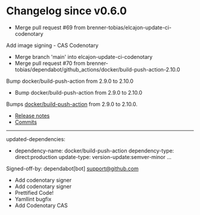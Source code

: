 # Changelog since v0.6.0
- Merge pull request #69 from brenner-tobias/elcajon-update-ci-codenotary

Add image signing - CAS Codenotary 
- Merge branch 'main' into elcajon-update-ci-codenotary 
- Merge pull request #70 from brenner-tobias/dependabot/github_actions/docker/build-push-action-2.10.0

Bump docker/build-push-action from 2.9.0 to 2.10.0 
- Bump docker/build-push-action from 2.9.0 to 2.10.0

Bumps [docker/build-push-action](https://github.com/docker/build-push-action) from 2.9.0 to 2.10.0.
- [Release notes](https://github.com/docker/build-push-action/releases)
- [Commits](https://github.com/docker/build-push-action/compare/v2.9.0...v2.10.0)

---
updated-dependencies:
- dependency-name: docker/build-push-action
  dependency-type: direct:production
  update-type: version-update:semver-minor
...

Signed-off-by: dependabot[bot] <support@github.com> 
- Add codenotary signer 
- Add codenotary signer 
- Prettified Code! 
- Yamllint bugfix 
- Add Codenotary CAS 
